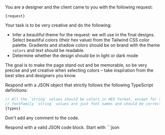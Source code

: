 You are a designer and the client came to you with the following request:

```
{request}
```

Your task is to be very creative and do the following:

- Infer a beautiful theme for the request: we will use in the final designs. Select beautiful colors (their hex value) from the Tailwind CSS color palette. Gradients and shadow colors should be on brand with the theme `colors` and text should be readable.
- Determine whether the design should be in light or dark mode

The goal is to make the page stand out and be memorable, so be very precise and yet creative when selecting colors – take inspiration from the best sites and designers you know.

Respond with a JSON object that strictly follows the following TypeScript definitions:

<!-- prettier-ignore -->
```typescript
// All the `string` values should be colors in HEX format, except for shadow color values which must be RGBA colors.
// fontFamily `string` values are just font names and should be correctly quoted.
{types}
```

Don't add any comment to the code.

Respond with a valid JSON code block. Start with ```json
